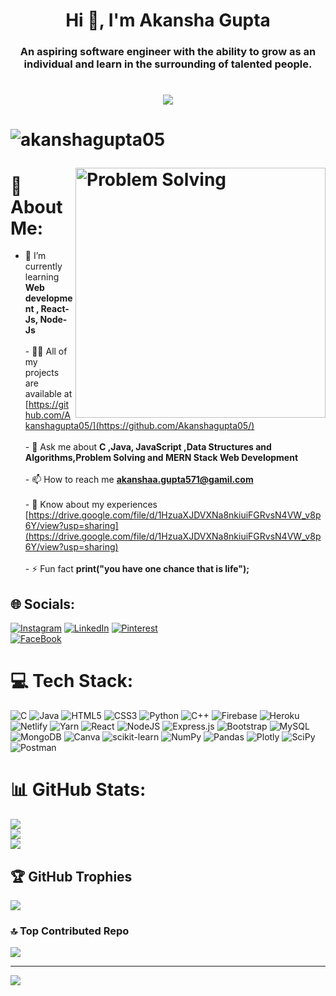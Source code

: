 <h1 align="center">Hi 👋, I'm Akansha Gupta</h1>
<h3 align="center">An aspiring software engineer with the ability to grow as an individual and learn in the surrounding of talented people.</h3>
<h1 align="center"><img src="https://readme-typing-svg.herokuapp.com?color=0047AB&size=25&center=true&vCenter=true&width=350&height=30&lines=Welcome+to+my+profile...;Glad+to+see+you+here!"/><h1/>
 
<p align="left"> <img src="https://komarev.com/ghpvc/?username=akanshagupta05&label=Profile%20views&color=0e75b6&style=flat" alt="akanshagupta05" /> </p>
<img align="right" alt="Problem Solving" width ="400" src="https://encrypted-tbn0.gstatic.com/images?q=tbn:ANd9GcQrtodWxMDPAQKILaeCQlKfAvw_gT_iwtg8dy1JvQLNsK83QrZklyjFZef2UTgXaY633i0&usqp=CAU">

# 💫 About Me:
- 🌱 I’m currently learning **Web development , React-Js, Node-Js**<br><br>- 👨‍💻 All of my projects are available at [https://github.com/Akanshagupta05/](https://github.com/Akanshagupta05/)<br><br>- 💬 Ask me about **C ,Java, JavaScript ,Data Structures and Algorithms,Problem Solving and MERN Stack Web Development**<br><br>- 📫 How to reach me **akanshaa.gupta571@gamil.com**<br><br>- 📄 Know about my experiences [https://drive.google.com/file/d/1HzuaXJDVXNa8nkiuiFGRvsN4VW_v8p6Y/view?usp=sharing](https://drive.google.com/file/d/1HzuaXJDVXNa8nkiuiFGRvsN4VW_v8p6Y/view?usp=sharing)<br><br>- ⚡ Fun fact **print("you have one chance that is life");**


## 🌐 Socials:
[![Instagram](https://img.shields.io/badge/Instagram-%23E4405F.svg?logo=Instagram&logoColor=white)](https://instagram.com/05_akansha) [![LinkedIn](https://img.shields.io/badge/LinkedIn-%230077B5.svg?logo=linkedin&logoColor=white)](https://linkedin.com/in/https://www.linkedin.com/in/akanshagupta05/) [![Pinterest](https://img.shields.io/badge/Pinterest-%23E60023.svg?logo=Pinterest&logoColor=white)](https://pinterest.com/neenagupta543)  
[![FaceBook](https://img.shields.io/badge/FaceBook-%23E4405F.svg?logo=FaceBook&logoColor=white&color=blue&backGroundColor=black)](https://facebook.com/Guptaakansha)

# 💻 Tech Stack:
![C](https://img.shields.io/badge/c-%2300599C.svg?style=plastic&logo=c&logoColor=white) ![Java](https://img.shields.io/badge/java-%23ED8B00.svg?style=plastic&logo=java&logoColor=white) ![HTML5](https://img.shields.io/badge/html5-%23E34F26.svg?style=plastic&logo=html5&logoColor=white) ![CSS3](https://img.shields.io/badge/css3-%231572B6.svg?style=plastic&logo=css3&logoColor=white) ![Python](https://img.shields.io/badge/python-3670A0?style=plastic&logo=python&logoColor=ffdd54) ![C++](https://img.shields.io/badge/c++-%2300599C.svg?style=plastic&logo=c%2B%2B&logoColor=white) ![Firebase](https://img.shields.io/badge/firebase-%23039BE5.svg?style=plastic&logo=firebase) ![Heroku](https://img.shields.io/badge/heroku-%23430098.svg?style=plastic&logo=heroku&logoColor=white) ![Netlify](https://img.shields.io/badge/netlify-%23000000.svg?style=plastic&logo=netlify&logoColor=#00C7B7) ![Yarn](https://img.shields.io/badge/yarn-%232C8EBB.svg?style=plastic&logo=yarn&logoColor=white) ![React](https://img.shields.io/badge/react-%2320232a.svg?style=plastic&logo=react&logoColor=%2361DAFB) ![NodeJS](https://img.shields.io/badge/node.js-6DA55F?style=plastic&logo=node.js&logoColor=white) ![Express.js](https://img.shields.io/badge/express.js-%23404d59.svg?style=plastic&logo=express&logoColor=%2361DAFB) ![Bootstrap](https://img.shields.io/badge/bootstrap-%23563D7C.svg?style=plastic&logo=bootstrap&logoColor=white) ![MySQL](https://img.shields.io/badge/mysql-%2300f.svg?style=plastic&logo=mysql&logoColor=white) ![MongoDB](https://img.shields.io/badge/MongoDB-%234ea94b.svg?style=plastic&logo=mongodb&logoColor=white) ![Canva](https://img.shields.io/badge/Canva-%2300C4CC.svg?style=plastic&logo=Canva&logoColor=white) ![scikit-learn](https://img.shields.io/badge/scikit--learn-%23F7931E.svg?style=plastic&logo=scikit-learn&logoColor=white) ![NumPy](https://img.shields.io/badge/numpy-%23013243.svg?style=plastic&logo=numpy&logoColor=white) ![Pandas](https://img.shields.io/badge/pandas-%23150458.svg?style=plastic&logo=pandas&logoColor=white) ![Plotly](https://img.shields.io/badge/Plotly-%233F4F75.svg?style=plastic&logo=plotly&logoColor=white) ![SciPy](https://img.shields.io/badge/SciPy-%230C55A5.svg?style=plastic&logo=scipy&logoColor=%white) ![Postman](https://img.shields.io/badge/Postman-FF6C37?style=plastic&logo=postman&logoColor=white)
# 📊 GitHub Stats:
![](https://github-readme-stats.vercel.app/api?username=akanshagupta05&theme=blue-green&hide_border=false&include_all_commits=false&count_private=false)<br/>
![](https://github-readme-streak-stats.herokuapp.com/?user=akanshagupta05&theme=blue-green&hide_border=false)<br/>
![](https://github-readme-stats.vercel.app/api/top-langs/?username=akanshagupta05&theme=blue-green&hide_border=false&include_all_commits=false&count_private=false&layout=compact)

## 🏆 GitHub Trophies
![](https://github-profile-trophy.vercel.app/?username=akanshagupta05&theme=radical&no-frame=false&no-bg=true&margin-w=4)

### 🔝 Top Contributed Repo
![](https://github-contributor-stats.vercel.app/api?username=akanshagupta05&limit=5&theme=algolia&combine_all_yearly_contributions=true)

---
[![](https://visitcount.itsvg.in/api?id=akanshagupta05&icon=0&color=0)](https://visitcount.itsvg.in)

<!-- Proudly created with GPRM ( https://gprm.itsvg.in ) -->
